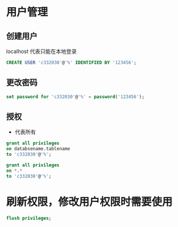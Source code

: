 
# 用户管理

## 创建用户
localhost 代表只能在本地登录

```sql
CREATE USER 'c332030'@'%' IDENTIFIED BY '123456';
```


## 更改密码
```sql
set password for 'c332030'@'%' = password('123456');
```


## 授权
* 代表所有

```sql
grant all privileges
on databsename.tablename
to 'c332030'@'%';

grant all privileges
on *.*
to 'c332030'@'%';
```

# 刷新权限，修改用户权限时需要使用
```sql
flush privileges;
```
